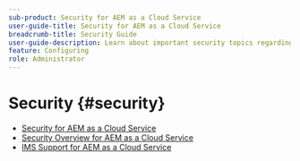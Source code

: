 ```yaml
---
sub-product: Security for AEM as a Cloud Service
user-guide-title: Security for AEM as a Cloud Service
breadcrumb-title: Security Guide
user-guide-description: Learn about important security topics regarding Experience Manager as a Cloud Service.
feature: Configuring
role: Administrator
---
```


# Security {#security}

+ [Security for AEM as a Cloud Service](/help/security/home.md)
+ [Security Overview for AEM as a Cloud Service](/help/security/cloud-service-security-overview.md)
+ [IMS Support for AEM as a Cloud Service](ims-support.md)
